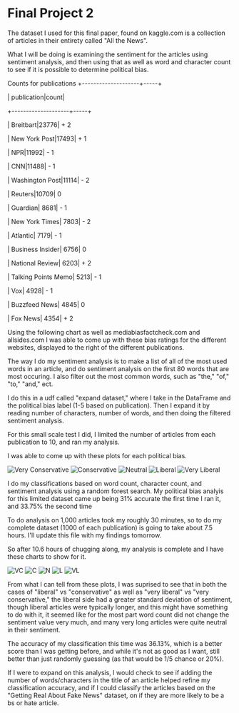 # Final Project 2

The dataset I used for this final paper, found on kaggle.com is a collection of articles in their entirety called "All the News".

What I will be doing is examining the sentiment for the articles using sentiment analysis, and then using that as well as word and character count to see if it is possible to determine political bias.

Counts for publications
+--------------------+-----+

|         publication|count|

+--------------------+-----+

|           Breitbart|23776| + 2

|       New York Post|17493| + 1

|                 NPR|11992| - 1

|                 CNN|11488| - 1

|     Washington Post|11114| - 2

|             Reuters|10709| 0

|            Guardian| 8681| - 1

|      New York Times| 7803| - 2

|            Atlantic| 7179| - 1

|    Business Insider| 6756| 0

|     National Review| 6203| + 2

| Talking Points Memo| 5213| - 1

|                 Vox| 4928| - 1

|       Buzzfeed News| 4845| 0

|            Fox News| 4354| + 2

Using the following chart as well as mediabiasfactcheck.com and allsides.com I was able to come up with these bias ratings for the different websites, displayed to the right of the different publications.

The way I do my sentiment analysis is to make a list of all of the most used words in an article, and do sentiment analysis on the first 80 words that are most occuring. I also filter out the most common words, such as "the," "of," "to," "and," ect. 

I do this in a udf called "expand dataset," where I take in the DataFrame and the political bias label (1-5 based on publication). Then I expand it by reading number of characters, number of words, and then doing the filtered sentiment analysis.

For this small scale test I did, I limited the number of articles from each publication to 10, and ran my analysis. 

I was able to come up with these plots for each political bias.

![Very Conservative](https://github.com/CSCI3395-F17/daily-code-mnewtonten/blob/master/images/veryconservative.png?raw=true)
![Conservative](https://github.com/CSCI3395-F17/daily-code-mnewtonten/blob/master/images/conservative.png?raw=true)
![Neutral](https://github.com/CSCI3395-F17/daily-code-mnewtonten/blob/master/images/neutral.png?raw=true)
![Liberal](https://github.com/CSCI3395-F17/daily-code-mnewtonten/blob/master/images/liberal.png?raw=true)
![Very Liberal](https://github.com/CSCI3395-F17/daily-code-mnewtonten/blob/master/images/veryliberal.png?raw=true)


I do my classifications based on word count, character count, and sentiment analysis using a random forest search.
My political bias analyis for this limited dataset came up being 31% accurate the first time I ran it, and 33.75% the second time 


To do analysis on 1,000 articles took my roughly 30 minutes, so to do my complete dataset (1000 of each publication) is going to take about 7.5 hours. I'll update this file with my findings tomorrow.

So after 10.6 hours of chugging along, my analysis is complete and I have these charts to show for it.

![VC](https://github.com/CSCI3395-F17/daily-code-mnewtonten/blob/master/images/fp_vc.png?raw=true)
![C](https://github.com/CSCI3395-F17/daily-code-mnewtonten/blob/master/images/fp_c.png?raw=true)
![N](https://github.com/CSCI3395-F17/daily-code-mnewtonten/blob/master/images/fp_n.png?raw=true)
![L](https://github.com/CSCI3395-F17/daily-code-mnewtonten/blob/master/images/fp_l.png?raw=true)
![VL](https://github.com/CSCI3395-F17/daily-code-mnewtonten/blob/master/images/fp_vl.png?raw=true)

From what I can tell from these plots, I was suprised to see that in both the cases of "liberal" vs "conservative" as well as "very liberal" vs "very conservative," the liberal side had a greater standard deviation of sentiment, though liberal articles were typically longer, and this might have something to do with it, it seemed like for the most part word count did not change the sentiment value very much, and many very long articles were quite neutral in their sentiment. 

The accuracy of my classification this time was 36.13%, which is a better score than I was getting before, and while it's not as good as I want, still better than just randomly guessing (as that would be 1/5 chance or 20%).

If I were to expand on this analysis, I would check to see if adding the number of words/characters in the title of an article helped refine my classification accuracy, and if I could classify the articles based on the "Getting Real About Fake News" dataset, on if they are more likely to be a bs or hate article.

